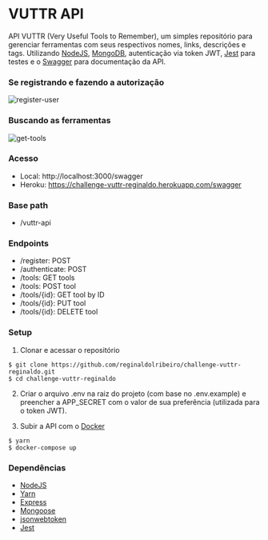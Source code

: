 # VUTTR API
API VUTTR (Very Useful Tools to Remember), um simples repositório para gerenciar ferramentas com seus respectivos nomes, links, descrições e tags. Utilizando [NodeJS](https://nodejs.org/en/), [MongoDB](https://www.mongodb.com/), autenticação via token JWT, [Jest](https://jestjs.io/docs/pt-BR/getting-started.html) para testes e o [Swagger](https://swagger.io/) para documentação da API.

### Se registrando e fazendo a autorização
![register-user](https://user-images.githubusercontent.com/5490660/66173008-866cd000-e624-11e9-8924-ad37ba13da91.gif)

### Buscando as ferramentas
![get-tools](https://user-images.githubusercontent.com/5490660/66173082-d64b9700-e624-11e9-9969-f42477e879a0.gif)

### Acesso
 * Local: http://localhost:3000/swagger
 * Heroku: https://challenge-vuttr-reginaldo.herokuapp.com/swagger
  
### Base path
 * /vuttr-api
   
### Endpoints
 * /register: POST
 * /authenticate: POST
 * /tools: GET tools 
 * /tools: POST tool
 * /tools/{id}: GET tool by ID
 * /tools/{id}: PUT tool
 * /tools/{id}: DELETE tool

### Setup
1. Clonar e acessar o repositório
```
$ git clone https://github.com/reginaldolribeiro/challenge-vuttr-reginaldo.git
$ cd challenge-vuttr-reginaldo
```
2. Criar o arquivo .env na raiz do projeto (com base no .env.example) e preencher a APP_SECRET com o valor de sua preferência (utilizada para o token JWT).

3. Subir a API com o [Docker](https://docs.docker.com/install/linux/docker-ce/ubuntu/)
```
$ yarn
$ docker-compose up
```

### Dependências 
 * [NodeJS](https://nodejs.org/en/)
 * [Yarn](https://yarnpkg.com/pt-BR/)
 * [Express](https://expressjs.com/pt-br/)
 * [Mongoose](https://mongoosejs.com/)
 * [jsonwebtoken](https://www.npmjs.com/package/jsonwebtoken)
 * [Jest](https://jestjs.io/docs/pt-BR/getting-started.html)
 
